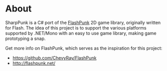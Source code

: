 # About

SharpPunk is a C# port of the [FlashPunk](http://flashpunk.net) 2D game library, originally written for Flash. The idea of this project is to support the various platforms supported by .NET/Mono with an easy to use game library, making game prototyping a snap.

Get more info on FlashPunk, which serves as the inspiration for this project:

* https://github.com/ChevyRay/FlashPunk
* http://flashpunk.net/
